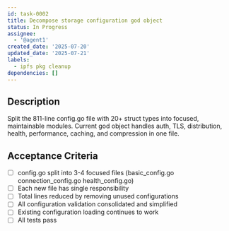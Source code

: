 ```yaml
---
id: task-0002
title: Decompose storage configuration god object
status: In Progress
assignee:
  - '@agent1'
created_date: '2025-07-20'
updated_date: '2025-07-21'
labels:
  - ipfs pkg cleanup
dependencies: []
---
```


## Description

Split the 811-line config.go file with 20+ struct types into focused, maintainable modules. Current god object handles auth, TLS, distribution, health, performance, caching, and compression in one file.

## Acceptance Criteria

- [ ] config.go split into 3-4 focused files (basic_config.go connection_config.go health_config.go)
- [ ] Each new file has single responsibility
- [ ] Total lines reduced by removing unused configurations
- [ ] All configuration validation consolidated and simplified
- [ ] Existing configuration loading continues to work
- [ ] All tests pass

